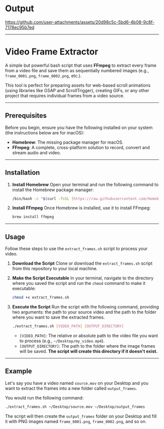 # Output

https://github.com/user-attachments/assets/20d98c5c-5bd6-4b08-9c8f-7178ec95b7ed

***

# Video Frame Extractor

A simple but powerful bash script that uses **FFmpeg** to extract every frame from a video file and save them as sequentially numbered images (e.g., `frame_0001.png`, `frame_0002.png`, etc.).

This tool is perfect for preparing assets for web-based scroll animations (using libraries like GSAP and ScrollTrigger), creating GIFs, or any other project that requires individual frames from a video source.

***

## Prerequisites

Before you begin, ensure you have the following installed on your system (the instructions below are for macOS):

* **Homebrew**: The missing package manager for macOS.
* **FFmpeg**: A complete, cross-platform solution to record, convert and stream audio and video.

***

## Installation

1.  **Install Homebrew**
    Open your terminal and run the following command to install the Homebrew package manager:

    ```bash
    /bin/bash -c "$(curl -fsSL [https://raw.githubusercontent.com/Homebrew/install/HEAD/install.sh](https://raw.githubusercontent.com/Homebrew/install/HEAD/install.sh))"
    ```

2.  **Install FFmpeg**
    Once Homebrew is installed, use it to install FFmpeg:

    ```bash
    brew install ffmpeg
    ```

***

## Usage

Follow these steps to use the `extract_frames.sh` script to process your video.

1.  **Download the Script**
    Clone or download the `extract_frames.sh` script from this repository to your local machine.

2.  **Make the Script Executable**
    In your terminal, navigate to the directory where you saved the script and run the `chmod` command to make it executable:

    ```bash
    chmod +x extract_frames.sh
    ```

3.  **Execute the Script**
    Run the script with the following command, providing two arguments: the path to your source video and the path to the folder where you want to save the extracted frames.

    ```bash
    ./extract_frames.sh [VIDEO_PATH] [OUTPUT_DIRECTORY]
    ```

    * `[VIDEO_PATH]`: The relative or absolute path to the video file you want to process (e.g., `~/Desktop/my_video.mp4`).
    * `[OUTPUT_DIRECTORY]`: The path to the folder where the image frames will be saved. **The script will create this directory if it doesn't exist.**

***

## Example

Let's say you have a video named `source.mov` on your Desktop and you want to extract the frames into a new folder called `output_frames`.

You would run the following command:

```bash
./extract_frames.sh ~/Desktop/source.mov ~/Desktop/output_frames
```

The script will then create the `output_frames` folder on your Desktop and fill it with PNG images named `frame_0001.png`, `frame_0002.png`, and so on.
